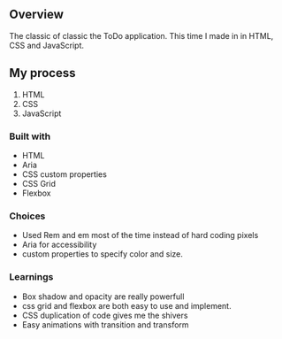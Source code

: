 ## Overview
The classic of classic the ToDo application. This time I made in in HTML, CSS and JavaScript.

## My process
1. HTML 
2. CSS 
3. JavaScript 

### Built with
- HTML
- Aria
- CSS custom properties
- CSS Grid
- Flexbox

### Choices
 - Used Rem and em most of the time instead of hard coding pixels
 - Aria for accessibility
 - custom properties to specify color and size.

### Learnings
 - Box shadow and opacity are really powerfull
 - css grid and flexbox are both easy to use and implement.
 - CSS duplication of code gives me the shivers
 - Easy animations with transition and transform






